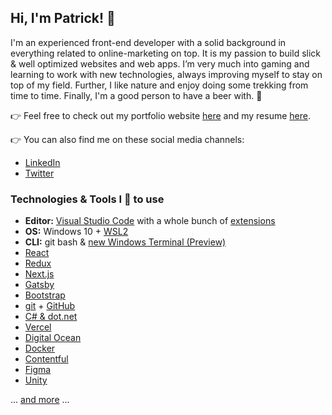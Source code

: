 ## Hi, I'm Patrick! 👋

I'm an experienced front-end developer with a solid background in everything related to online-marketing on top. It is my passion to build slick & well optimized websites and web apps. I’m very much into gaming and learning to work with new technologies, always improving myself to stay on top of my field. Further, I like nature and enjoy doing some trekking from time to time. Finally, I'm a good person to have a beer with. 🍻

👉 Feel free to check out my portfolio website [here](https://www.patrickobermeier.dev/) and my resume [here](https://www.patrickobermeier.dev/resume).

👉 You can also find me on these social media channels:
* [LinkedIn](https://www.linkedin.com/in/patrickobermeier/)
* [Twitter](https://github.com/Pobermeier)

### Technologies & Tools I 💓 to use
*   **Editor:** [Visual Studio Code](https://code.visualstudio.com/) with a whole bunch of [extensions](https://gist.github.com/Pobermeier/8247fed2ab7e7ece869f41f64f2dfbd3)
*   **OS:** Windows 10 + [WSL2](https://github.com/microsoft/WSL2-Linux-Kernel)
*   **CLI:** git bash & [new Windows Terminal (Preview)](https://github.com/microsoft/terminal)
*   [React](https://reactjs.org/)
*   [Redux](https://redux.js.org/)
*   [Next.js](https://nextjs.org/)
*   [Gatsby](https://www.gatsbyjs.org/)
*   [Bootstrap](https://getbootstrap.com/)
*   [git](https://git-scm.com/) + [GitHub](https://www.github.com/)
*   [C# & dot.net](https://dotnet.microsoft.com/)
*   [Vercel](https://vercel.com)
*   [Digital Ocean](https://www.digitalocean.com/)
*   [Docker](https://www.docker.com/)
*   [Contentful](https://www.contentful.com/)
*   [Figma](https://www.figma.com/)
*   [Unity](https://unity.com/)

... [and more](https://www.patrickobermeier.dev/uses) ...
